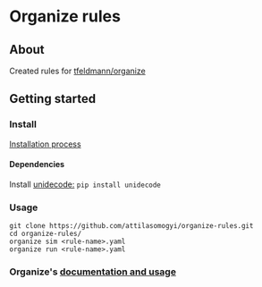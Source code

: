 # Organize rules
## About
Created rules for [tfeldmann/organize](https://github.com/tfeldmann/organize)
## Getting started
### Install
[Installation process](https://github.com/tfeldmann/organize#installation)
#### Dependencies 
Install [unidecode:](https://github.com/avian2/unidecode)
`pip install unidecode`
### Usage
```
git clone https://github.com/attilasomogyi/organize-rules.git
cd organize-rules/
organize sim <rule-name>.yaml
organize run <rule-name>.yaml
```
### Organize's [documentation and usage](https://organize.readthedocs.io/)
